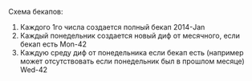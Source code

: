 Схема бекапов:

1. Каждого 1го числа создается полный бекап
	2014-Jan
2. Каждый понедельник создается новый диф от месячного, если бекап есть
	Mon-42
3. Каждую среду диф от понедельника если бекап есть (например может отсутствовать если понедельник был в прошлом месяце)
	Wed-42
